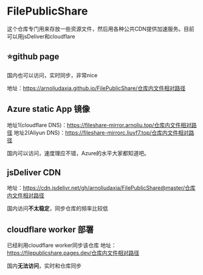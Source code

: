 # FilePublicShare

这个仓库专门用来存放一些资源文件，然后用各种公共CDN提供加速服务。目前可以用jsDeliver和cloudflare

## :star:github page

国内也可以访问，实时同步，非常nice

地址：https://arnoliudaxia.github.io/FilePublicShare/仓库内文件相对路径

## Azure static App 镜像

地址1(cloudflare DNS)：https://fileshare-mirror.arnoliu.top/仓库内文件相对路径
地址2(Aliyun DNS)：https://fileshare-mirrorc.liuyf7.top/仓库内文件相对路径

国内可以访问，速度理应不错，Azure的水平大家都知道吧。

## jsDeliver CDN

地址：https://cdn.jsdelivr.net/gh/arnoliudaxia/FilePublicShare@master/仓库内文件相对路径

国内访问**不太稳定**，同步仓库的频率比较低

## cloudflare worker 部署

已经利用cloudflare worker同步该仓库
地址：https://filepublicshare.pages.dev/仓库内文件相对路径

国内**无法访问**，实时和仓库同步


